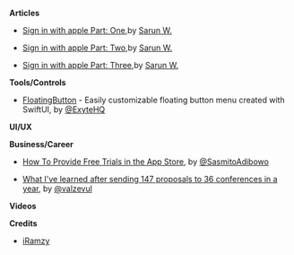 

**Articles**

* [Sign in with apple Part: One](https://sarunw.com/posts/sign-in-with-apple-1/),by [Sarun W.](https://twitter.com/sarunw)

* [Sign in with apple Part: Two](https://sarunw.com/posts/sign-in-with-apple-2/),by [Sarun W.](https://twitter.com/sarunw)

* [Sign in with apple Part: Three](https://sarunw.com/posts/sign-in-with-apple-3/),by [Sarun W.](https://twitter.com/sarunw)



**Tools/Controls**

* [FloatingButton](https://github.com/exyte/FloatingButton) - Easily customizable floating button menu created with SwiftUI, by [@ExyteHQ](https://twitter.com/ExyteHQ)


**UI/UX**



**Business/Career**

* [How To Provide Free Trials in the App Store](https://cutecoder.org/business/free-trial-app-store/), by [@SasmitoAdibowo](https://twitter.com/SasmitoAdibowo/)

* [What I've learned after sending 147 proposals to 36 conferences in a year](https://drobinin.com/posts/what-ive-learned-after-sending-147-proposals-to-36-conferences-in-a-year/), by [@valzevul](https://twitter.com/valzevul)

**Videos**


**Credits**

* [iRamzy](http://github.com/iramzy)
